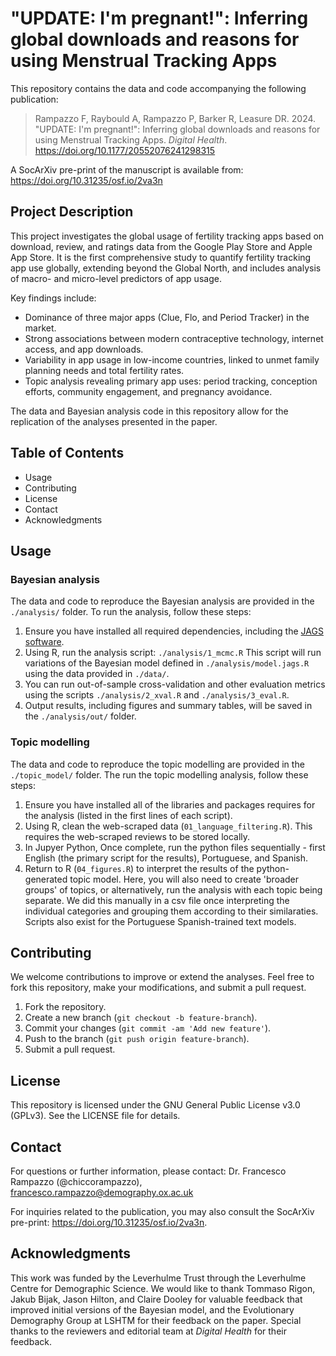 # "UPDATE: I'm pregnant!": Inferring global downloads and reasons for using Menstrual Tracking Apps

This repository contains the data and code accompanying the following publication:

> Rampazzo F, Raybould A, Rampazzo P, Barker R, Leasure DR. 2024. "UPDATE: I'm pregnant!": Inferring global downloads and reasons for using Menstrual Tracking Apps. *Digital Health*. https://doi.org/10.1177/20552076241298315

A SocArXiv pre-print of the manuscript is available from: https://doi.org/10.31235/osf.io/2va3n

## Project Description

This project investigates the global usage of fertility tracking apps based on download, review, and ratings data from the Google Play Store and Apple App Store. It is the first comprehensive study to quantify fertility tracking app use globally, extending beyond the Global North, and includes analysis of macro- and micro-level predictors of app usage.

Key findings include:
- Dominance of three major apps (Clue, Flo, and Period Tracker) in the market.
- Strong associations between modern contraceptive technology, internet access, and app downloads.
- Variability in app usage in low-income countries, linked to unmet family planning needs and total fertility rates.
- Topic analysis revealing primary app uses: period tracking, conception efforts, community engagement, and pregnancy avoidance.

The data and Bayesian analysis code in this repository allow for the replication of the analyses presented in the paper.

## Table of Contents
- Usage
- Contributing
- License
- Contact
- Acknowledgments

## Usage

### Bayesian analysis
The data and code to reproduce the Bayesian analysis are provided in the `./analysis/` folder. To run the analysis, follow these steps:

1. Ensure you have installed all required dependencies, including the [JAGS software](https://mcmc-jags.sourceforge.io/).
2. Using R, run the analysis script:
   `./analysis/1_mcmc.R`
   This script will run variations of the Bayesian model defined in `./analysis/model.jags.R` using the data provided in `./data/`. 
4. You can run out-of-sample cross-validation and other evaluation metrics using the scripts `./analysis/2_xval.R` and `./analysis/3_eval.R`. 
5. Output results, including figures and summary tables, will be saved in the `./analysis/out/` folder.

### Topic modelling
The data and code to reproduce the topic modelling are provided in the `./topic_model/` folder. The run the topic modelling analysis, follow these steps:

1. Ensure you have installed all of the libraries and packages requires for the analysis (listed in the first lines of each script).
2. Using R, clean the web-scraped data (`01_language_filtering.R`).
     This requires the web-scraped reviews to be stored locally.
3. In Jupyer Python, Once complete, run the python files sequentially - first English (the primary script for the results), Portuguese, and Spanish.
4. Return to R (`04_figures.R`) to interpret the results of the python-generated topic model. Here, you will also need to create 'broader groups' of topics, or alternatively, run the analysis with each topic being separate. We did this manually in a csv file once interpreting the individual categories and grouping them according to their similaraties. Scripts also exist for the Portuguese Spanish-trained text models. 

## Contributing

We welcome contributions to improve or extend the analyses. Feel free to fork this repository, make your modifications, and submit a pull request.

1. Fork the repository.
2. Create a new branch (`git checkout -b feature-branch`).
3. Commit your changes (`git commit -am 'Add new feature'`).
4. Push to the branch (`git push origin feature-branch`).
5. Submit a pull request.

## License

This repository is licensed under the GNU General Public License v3.0 (GPLv3). See the LICENSE file for details.

## Contact

For questions or further information, please contact: Dr. Francesco Rampazzo (@chiccorampazzo), [francesco.rampazzo@demography.ox.ac.uk](mailto:Francesco.rampazzo@demography.ox.ac.uk)

For inquiries related to the publication, you may also consult the SocArXiv pre-print: https://doi.org/10.31235/osf.io/2va3n.

## Acknowledgments

This work was funded by the Leverhulme Trust through the Leverhulme Centre for Demographic Science. We would like to thank Tommaso Rigon, Jakub Bijak, Jason Hilton, and Claire Dooley for valuable feedback that improved initial versions of the Bayesian model, and the Evolutionary Demography Group at LSHTM for their feedback on the paper. Special thanks to the reviewers and editorial team at *Digital Health* for their feedback.

